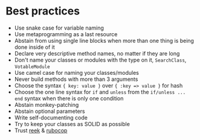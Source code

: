 # Best practices

* Use snake case for variable naming
* Use metaprogramming as a last resource
* Abstain from using single line blocks when more than one thing is being done inside of it
* Declare very descriptive method names, no matter if they are long
* Don't name your classes or modules with the type on it, `SearchClass`, `VotableModule`
* Use camel case for naming your classes/modules
* Never build methods with more than 3 arguments
* Choose the syntax `{ key: value }` over `{ :key => value }` for hash
* Choose the one line syntax for `if` and `unless` from the `if/unless ... end` syntax when there is only one condition
* Abstain monkey-patching
* Abstain optional parameters
* Write self-documenting code
* Try to keep your classes as SOLID as possible
* Trust [reek](https://github.com/troessner/reek) & [rubocop](https://github.com/bbatsov/rubocop)
